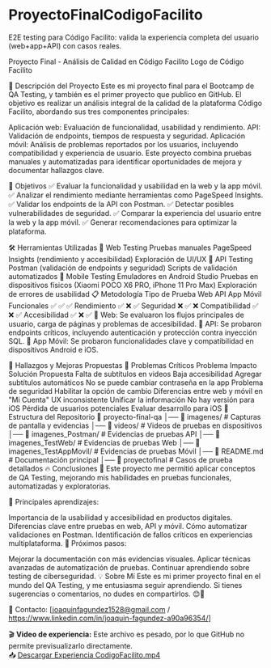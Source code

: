 # ProyectoFinalCodigoFacilito

E2E testing para Código Facilito: valida la experiencia completa del usuario (web+app+API) con casos reales.

Proyecto Final - Análisis de Calidad en Código Facilito
Logo de Código Facilito

📌 Descripción del Proyecto
Este es mi proyecto final para el Bootcamp de QA Testing, y también es el primer proyecto que publico en GitHub. El objetivo es realizar un análisis integral de la calidad de la plataforma Código Facilito, abordando sus tres componentes principales:

Aplicación web: Evaluación de funcionalidad, usabilidad y rendimiento.
API: Validación de endpoints, tiempos de respuesta y seguridad.
Aplicación móvil: Análisis de problemas reportados por los usuarios, incluyendo compatibilidad y experiencia de usuario.
Este proyecto combina pruebas manuales y automatizadas para identificar oportunidades de mejora y documentar hallazgos clave.

🎯 Objetivos
✅ Evaluar la funcionalidad y usabilidad en la web y la app móvil. ✅ Analizar el rendimiento mediante herramientas como PageSpeed Insights. ✅ Validar los endpoints de la API con Postman. ✅ Detectar posibles vulnerabilidades de seguridad. ✅ Comparar la experiencia del usuario entre la web y la app móvil. ✅ Generar recomendaciones para optimizar la plataforma.

🛠️ Herramientas Utilizadas
🔹 Web Testing
Pruebas manuales
PageSpeed Insights (rendimiento y accesibilidad)
Exploración de UI/UX
🔹 API Testing
Postman (validación de endpoints y seguridad)
Scripts de validación automatizados
🔹 Mobile Testing
Emuladores en Android Studio
Pruebas en dispositivos físicos (Xiaomi POCO X6 PRO, iPhone 11 Pro Max)
Exploración de errores de usabilidad
📋 Metodología
Tipo de Prueba	Web	API	App Móvil
Funcionales	✅	✅	✅
Rendimiento	✅	❌	✅
Seguridad	❌	✅	❌
Compatibilidad	✅	❌	✅
Accesibilidad	✅	❌	✅
🔹 Web: Se evaluaron los flujos principales de usuario, carga de páginas y problemas de accesibilidad. 🔹 API: Se probaron endpoints críticos, incluyendo autenticación y protección contra inyección SQL. 🔹 App Móvil: Se probaron funcionalidades clave y compatibilidad en dispositivos Android e iOS.

📌 Hallazgos y Mejoras Propuestas
🚨 Problemas Críticos
Problema	Impacto	Solución Propuesta
Falta de subtítulos en videos	Baja accesibilidad	Agregar subtítulos automáticos
No se puede cambiar contraseña en la app	Problema de seguridad	Habilitar la opción de cambio
Diferencias entre web y móvil en "Mi Cuenta"	UX inconsistente	Unificar la información
No hay versión para iOS	Pérdida de usuarios potenciales	Evaluar desarrollo para iOS
📁 Estructura del Repositorio
📂 proyecto-final-qa
│── 📁 imagenes/             # Capturas de pantalla y evidencias
│── 📁 videos/               # Videos de pruebas en dispositivos
│── 📁 imagenes_Postman/     # Evidencias de pruebas API
│── 📁 imagenes_TestWeb/     # Evidencias de pruebas Web
│── 📁 imagenes_TestAppMovil/ # Evidencias de pruebas Móvil
│── 📄 README.md             # Documentación principal
│── 📄 proyectofinal       # Casos de prueba detallados
🔥 Conclusiones
🚀 Este proyecto me permitió aplicar conceptos de QA Testing, mejorando mis habilidades en pruebas funcionales, automatizadas y exploratorias.

🔎 Principales aprendizajes:

Importancia de la usabilidad y accesibilidad en productos digitales.
Diferencias clave entre pruebas en web, API y móvil.
Cómo automatizar validaciones en Postman.
Identificación de fallos críticos en experiencias multiplataforma.
🔗 Próximos pasos:

Mejorar la documentación con más evidencias visuales.
Aplicar técnicas avanzadas de automatización de pruebas.
Continuar aprendiendo sobre testing de ciberseguridad.
💡 Sobre Mí
Este es mi primer proyecto final en el mundo del QA Testing, y me entusiasma seguir aprendiendo. Si tienes sugerencias o comentarios, no dudes en compartirlos. 😊🚀

📧 Contacto: [joaquinfagundez1528@gmail.com / https://www.linkedin.com/in/joaquin-fagundez-a90a96354/]

🎬 **Video de experiencia:**
Este archivo es pesado, por lo que GitHub no permite previsualizarlo directamente.  
📥 [Descargar Experiencia CodigoFacilito.mp4](Experiencia%20CodigoFacilito.mp4)

